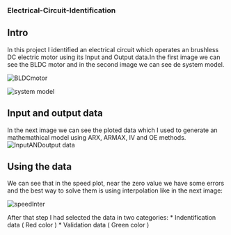 ### Electrical-Circuit-Identification

## Intro

In this project I identified an electrical circuit which operates an brushless DC electric motor using its Input and Output data.In the first image we can see the BLDC motor and in the second image we can see de system model.

![BLDCmotor](https://user-images.githubusercontent.com/41568927/92150719-8672e280-ee28-11ea-8425-753d031743b6.JPG)

![system model](https://user-images.githubusercontent.com/41568927/92150760-98ed1c00-ee28-11ea-8f20-ac9f21333eef.JPG)

## Input and output data

In the next image we can see the ploted data which I used to generate an mathemathical model using ARX, ARMAX, IV and OE methods.
![InputANDoutput data](https://user-images.githubusercontent.com/41568927/92151118-42cca880-ee29-11ea-9349-f05e0ab8d2ae.JPG)

## Using the data

We can see that in the speed plot, near the zero value we have some errors and the best way to solve them is using interpolation like in the next image:

![speedInter](https://user-images.githubusercontent.com/41568927/92151412-bec6f080-ee29-11ea-94fa-4fee1d85f800.JPG)

After that step I had selected the data in two categories: 
        * Indentification data ( Red color )
        * Validation data ( Green color )
  
